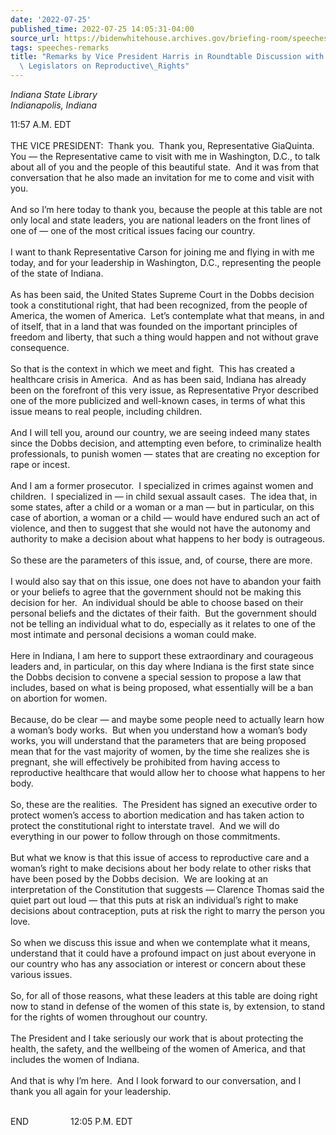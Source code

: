 ```yaml
---
date: '2022-07-25'
published_time: 2022-07-25 14:05:31-04:00
source_url: https://bidenwhitehouse.archives.gov/briefing-room/speeches-remarks/2022/07/25/remarks-by-vice-president-harris-in-roundtable-discussion-with-indiana-state-legislators-on-reproductive-rights/
tags: speeches-remarks
title: "Remarks by Vice President Harris in Roundtable Discussion with Indiana State\
  \ Legislators on Reproductive\_Rights"
---
```

 
*Indiana State Library  
*Indianapolis, Indiana**

11:57 A.M. EDT  
   
THE VICE PRESIDENT:  Thank you.  Thank you, Representative GiaQuinta. 
You — the Representative came to visit with me in Washington, D.C., to
talk about all of you and the people of this beautiful state.  And it
was from that conversation that he also made an invitation for me to
come and visit with you.    
   
And so I’m here today to thank you, because the people at this table are
not only local and state leaders, you are national leaders on the front
lines of one of — one of the most critical issues facing our
country.    
   
I want to thank Representative Carson for joining me and flying in with
me today, and for your leadership in Washington, D.C., representing the
people of the state of Indiana.  
   
As has been said, the United States Supreme Court in the Dobbs decision
took a constitutional right, that had been recognized, from the people
of America, the women of America.  Let’s contemplate what that means, in
and of itself, that in a land that was founded on the important
principles of freedom and liberty, that such a thing would happen and
not without grave consequence.  
   
So that is the context in which we meet and fight.  This has created a
healthcare crisis in America.  And as has been said, Indiana has already
been on the forefront of this very issue, as Representative Pryor
described one of the more publicized and well-known cases, in terms of
what this issue means to real people, including children.  
   
And I will tell you, around our country, we are seeing indeed many
states since the Dobbs decision, and attempting even before, to
criminalize health professionals, to punish women — states that are
creating no exception for rape or incest.    
   
And I am a former prosecutor.  I specialized in crimes against women and
children.  I specialized in — in child sexual assault cases.  The idea
that, in some states, after a child or a woman or a man — but in
particular, on this case of abortion, a woman or a child — would have
endured such an act of violence, and then to suggest that she would not
have the autonomy and authority to make a decision about what happens to
her body is outrageous.  
   
So these are the parameters of this issue, and, of course, there are
more.   
   
I would also say that on this issue, one does not have to abandon your
faith or your beliefs to agree that the government should not be making
this decision for her.  An individual should be able to choose based on
their personal beliefs and the dictates of their faith.  But the
government should not be telling an individual what to do, especially as
it relates to one of the most intimate and personal decisions a woman
could make.   
   
Here in Indiana, I am here to support these extraordinary and courageous
leaders and, in particular, on this day where Indiana is the first state
since the Dobbs decision to convene a special session to propose a law
that includes, based on what is being proposed, what essentially will be
a ban on abortion for women.   
   
Because, do be clear — and maybe some people need to actually learn how
a woman’s body works.  But when you understand how a woman’s body works,
you will understand that the parameters that are being proposed mean
that for the vast majority of women, by the time she realizes she is
pregnant, she will effectively be prohibited from having access to
reproductive healthcare that would allow her to choose what happens to
her body.   
   
So, these are the realities.  The President has signed an executive
order to protect women’s access to abortion medication and has taken
action to protect the constitutional right to interstate travel.  And we
will do everything in our power to follow through on those
commitments.   
   
But what we know is that this issue of access to reproductive care and a
woman’s right to make decisions about her body relate to other risks
that have been posed by the Dobbs decision.  We are looking at an
interpretation of the Constitution that suggests — Clarence Thomas said
the quiet part out loud — that this puts at risk an individual’s right
to make decisions about contraception, puts at risk the right to marry
the person you love.   
   
So when we discuss this issue and when we contemplate what it means,
understand that it could have a profound impact on just about everyone
in our country who has any association or interest or concern about
these various issues.   
   
So, for all of those reasons, what these leaders at this table are doing
right now to stand in defense of the women of this state is, by
extension, to stand for the rights of women throughout our country.  
   
The President and I take seriously our work that is about protecting the
health, the safety, and the wellbeing of the women of America, and that
includes the women of Indiana.  
   
And that is why I’m here.  And I look forward to our conversation, and I
thank you all again for your leadership.  
 

END                 12:05 P.M. EDT

